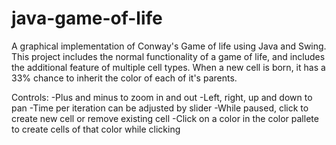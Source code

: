 # java-game-of-life
A graphical implementation of Conway's Game of life using Java and Swing. This project includes the normal functionality 
of a game of life, and includes the additional feature of multiple cell types. When a new cell is born, it has a 33%
chance to inherit the color of each of it's parents. 

Controls:
-Plus and minus to zoom in and out
-Left, right, up and down to pan
-Time per iteration can be adjusted by slider
-While paused, click to create new cell or remove existing cell
-Click on a color in the color pallete to create cells of that color while clicking

